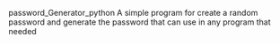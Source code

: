 password_Generator_python
A simple program for create a random password and generate the password that can use in any program that needed
